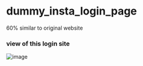 # dummy_insta_login_page
60% similar to original website

<h3> view of this login site </h3>

![image](https://user-images.githubusercontent.com/69325431/121684747-c1532680-cadc-11eb-8020-661c5f2c2d43.png)

